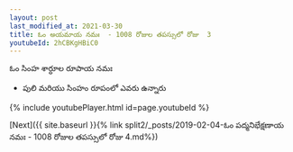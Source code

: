 ```yaml
---
layout: post
last_modified_at: 2021-03-30
title: ఓం అయమాయ నమః  - 1008 రోజుల తపస్సులో రోజు  3
youtubeId: 2hCBKgHBiC0
---
```

 
 
 ఓం సింహ శార్ధూల రూపాయ నమః  
 
 -  పులి మరియు సింహం రూపంలో ఎవరు ఉన్నారు 
 
  
 
  
 
 
 
 
 
 


{% include youtubePlayer.html id=page.youtubeId %}
 
[Next]({{ site.baseurl }}{% link  split2/_posts/2019-02-04-ఓం పద్మనిభేక్షణాయ నమః  - 1008 రోజుల తపస్సులో రోజు  4.md%})
 

